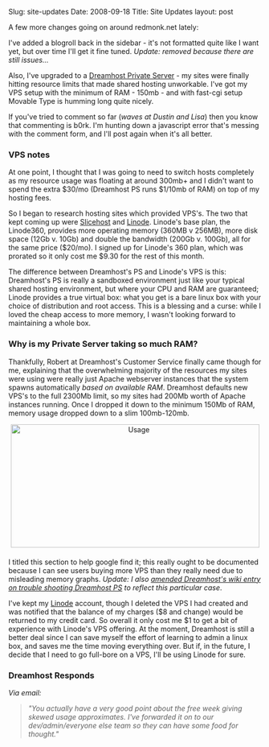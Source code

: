 Slug: site-updates
Date: 2008-09-18
Title: Site Updates
layout: post

A few more changes going on around redmonk.net lately:

I've added a blogroll back in the sidebar - it's not formatted quite like I want yet, but over time I'll get it fine tuned. *Update: removed because there are still issues...*

Also, I've upgraded to a [Dreamhost Private Server](http://www.dreamhost.com/hosting-vps.html) - my sites were finally hitting resource limits that made shared hosting unworkable. I've got my VPS setup with the minimum of RAM - 150mb - and with fast-cgi setup Movable Type is humming long quite nicely.

If you've tried to comment so far (*waves at Dustin and Lisa*) then you know that commenting is b0rk. I'm hunting down a javascript error that's messing with the comment form, and I'll post again when it's all better.

### VPS notes

At one point, I thought that I was going to need to switch hosts completely as my resource usage was floating at around 300mb+ and I didn't want to spend the extra $30/mo (Dreamhost PS runs $1/10mb of RAM) on top of my hosting fees.

So I began to research hosting sites which provided VPS's. The two that kept coming up were [Slicehost](http://slicehost.com) and [Linode](http://linode.com). Linode's base plan, the Linode360, provides more operating memory (360MB v 256MB), more disk space (12Gb v. 10Gb) and double the bandwidth (200Gb v. 100Gb), all for the same price ($20/mo). I signed up for Linode's 360 plan, which was prorated so it only cost me $9.30 for the rest of this month.

The difference between Dreamhost's PS and Linode's VPS is this: Dreamhost's PS is really a sandboxed environment just like your typical shared hosting environment, but where your CPU and RAM are guaranteed; Linode provides a true virtual box: what you get is a bare linux box with your choice of distribution and root access. This is a blessing and a curse: while I loved the cheap access to more memory, I wasn't looking forward to maintaining a whole box.

### Why is my Private Server taking so much RAM?

Thankfully, Robert at Dreamhost's Customer Service finally came though for me, explaining that the overwhelming majority of the resources my sites were using were really just Apache webserver instances that the system spawns automatically *based on available RAM*. Dreamhost defaults new VPS's to the full 2300Mb limit, so my sites had 200Mb worth of Apache instances running. Once I dropped it down to the minimum 150Mb of RAM, memory usage dropped down to a slim 100mb-120mb.

<span class="mt-enclosure mt-enclosure-image" style="display: inline;"><img  alt="Usage" class="mt-image-center at-xid-6a010534988cd3970b0120a5b36959970c " height="245" src="http://steveivy.typepad.com/.a/6a010534988cd3970b0120a5b36959970c-pi" style="text-align: center; display: block; margin: 0 auto 20px;" width="495" /></span>

I titled this section to help google find it; this really ought to be documented because I can see users buying more VPS than they really need due to misleading memory graphs. *Update: I also [amended Dreamhost's wiki entry on trouble shooting Dreamhost PS](http://wiki.dreamhost.com/DreamHost_PS_Troubleshooting#Overloaded_DreamHost_PS) to reflect this particular case*.

I've kept my [Linode](http://linode.com) account, though I deleted the VPS I had created and was notified that the balance of my charges ($8 and change) would be returned to my credit card. So overall it only cost me $1 to get a bit of experience with Linode's VPS offering. At the moment, Dreamhost is still a better deal since I can save myself the effort of learning to admin a linux box, and saves me the time moving everything over. But if, in the future, I decide that I need to go full-bore on a VPS, I'll be using Linode for sure.

### Dreamhost Responds

*Via email:*

> *"You actually have a very good point about the free week
giving skewed usage approximates. I've forwarded it on to our
dev/admin/everyone else team so they can have some food for thought."*
